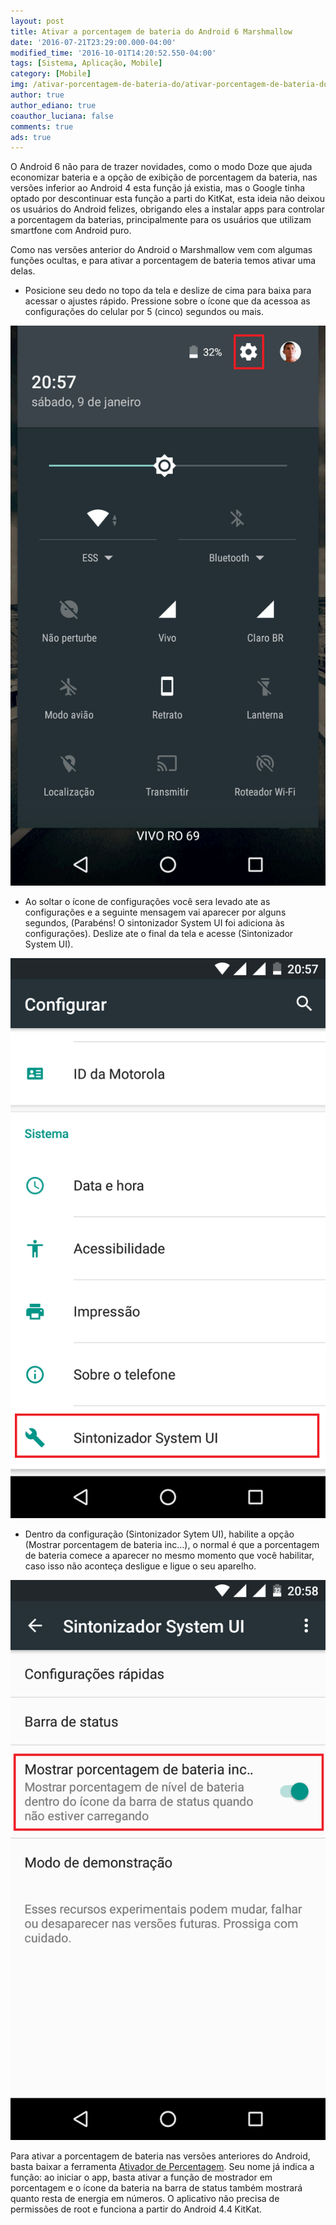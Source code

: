 ```yaml
---
layout: post
title: Ativar a porcentagem de bateria do Android 6 Marshmallow
date: '2016-07-21T23:29:00.000-04:00'
modified_time: '2016-10-01T14:20:52.550-04:00'
tags: [Sistema, Aplicação, Mobile]
category: [Mobile]
img: /ativar-porcentagem-de-bateria-do/ativar-porcentagem-de-bateria-do.jpg
author: true
author_ediano: true
coauthor_luciana: false
comments: true
ads: true
---
```


O Android 6 não para de trazer novidades, como o modo Doze que ajuda economizar bateria e a opção de exibição de porcentagem da bateria, nas versões inferior ao Android 4 esta função já existia, mas o Google tinha optado por descontinuar esta função a parti do KitKat, esta ideia não deixou os usuários do Android felizes, obrigando eles a instalar apps para controlar a porcentagem da baterias, principalmente para os usuários que utilizam smartfone com Android puro.

Como nas versões anterior do Android o Marshmallow vem com algumas funções ocultas, e para ativar a porcentagem de bateria temos ativar uma delas.

* Posicione seu dedo no topo da tela e deslize de cima para baixa para acessar o ajustes rápido. Pressione sobre o ícone que da acessoa as configurações do celular por 5 (cinco) segundos ou mais.

![Botão de ajustes rápido do Android 6](/img/post/ativar-porcentagem-de-bateria-do/botao-configuracao.png)

* Ao soltar o ícone de configurações você sera levado ate as configurações e a seguinte mensagem vai aparecer por alguns segundos, (Parabéns! O sintonizador System UI foi adiciona às configurações). Deslize ate o final da tela e acesse (Sintonizador System UI).

![Sintonizador System UI do Andriod 6](/img/post/ativar-porcentagem-de-bateria-do/menu.png)

* Dentro da configuração (Sintonizador Sytem UI), habilite a opção (Mostrar porcentagem de bateria inc…), o normal é que a porcentagem de bateria comece a aparecer no mesmo momento que você habilitar, caso isso não aconteça desligue e ligue o seu aparelho.

![Mostrar porcentagem de bateria Android 6](/img/post/ativar-porcentagem-de-bateria-do/menu-sintonizado-system-ui.png)

Para ativar a porcentagem de bateria nas versões anteriores do Android, basta baixar a ferramenta <a href="https://play.google.com/store/apps/details?id=de.kroegerama.android4batpercent" rel="nofollow" target="_blank">Ativador de Percentagem</a>. Seu nome já indica a função: ao iniciar o app, basta ativar a função de mostrador em porcentagem e o ícone da bateria na barra de status também mostrará quanto resta de energia em números. O aplicativo não precisa de permissões de root e funciona a partir do Android 4.4 KitKat.